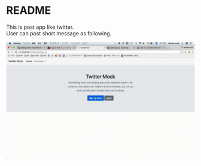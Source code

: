 # README

This is post app like twitter.  
User can post short message as following.  

![animation](https://github.com/taisuke-ohmi/twitter-mock/blob/master/app/assets/images/twitter-mock.gif)

